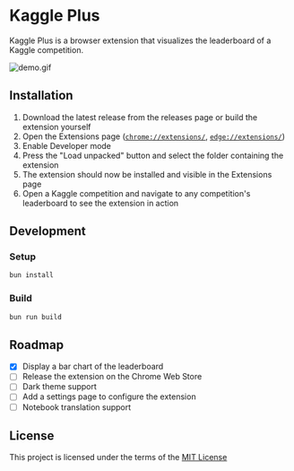 # Kaggle Plus

Kaggle Plus is a browser extension that visualizes the leaderboard of a Kaggle competition.

![demo.gif](./docs/images/demo.gif)

## Installation

1. Download the latest release from the releases page or build the extension yourself
2. Open the Extensions page ([`chrome://extensions/`](chrome://extensions/), [`edge://extensions/`](edge://extensions/))
3. Enable Developer mode
4. Press the "Load unpacked" button and select the folder containing the extension
5. The extension should now be installed and visible in the Extensions page
6. Open a Kaggle competition and navigate to any competition's leaderboard to see the extension in action

## Development

### Setup

```sh
bun install
```

### Build

```sh
bun run build
```

## Roadmap

- [x] Display a bar chart of the leaderboard
- [ ] Release the extension on the Chrome Web Store
- [ ] Dark theme support
- [ ] Add a settings page to configure the extension
- [ ] Notebook translation support

## License

This project is licensed under the terms of the [MIT License](LICENSE)
